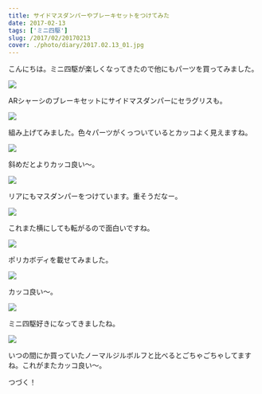 ```yaml
---
title: サイドマスダンパーやブレーキセットをつけてみた
date: 2017-02-13
tags: ['ミニ四駆']
slug: /2017/02/20170213
cover: ./photo/diary/2017.02.13_01.jpg
---
```


<p class="sentence">
こんにちは。ミニ四駆が楽しくなってきたので他にもパーツを買ってみました。
</p>
<div class="center"><img class="img-fluid" src="./photo/diary/2017.02.13_01.jpg"></div>
<p class="sentence spacing">ARシャーシのブレーキセットにサイドマスダンパーにセラグリスも。</p>
<div class="center"><img class="img-fluid" src="./photo/diary/2017.02.13_02.jpg"></div>
<p class="sentence spacing">組み上げてみました。色々パーツがくっついているとカッコよく見えますね。</p>
<div class="center"><img class="img-fluid" src="./photo/diary/2017.02.13_03.jpg"></div>
<p class="sentence spacing">斜めだとよりカッコ良い〜。</p>
<div class="center"><img class="img-fluid" src="./photo/diary/2017.02.13_04.jpg"></div>
<p class="sentence spacing">リアにもマスダンパーをつけています。重そうだなー。</p>
<div class="center"><img class="img-fluid" src="./photo/diary/2017.02.13_05.jpg"></div>
<p class="sentence spacing">これまた横にしても転がるので面白いですね。</p>
<div class="center"><img class="img-fluid" src="./photo/diary/2017.02.13_06.jpg"></div>
<p class="sentence spacing">ポリカボディを載せてみました。</p>
<div class="center"><img class="img-fluid" src="./photo/diary/2017.02.13_07.jpg"></div>
<p class="sentence spacing">カッコ良い〜。</p>
<div class="center"><img class="img-fluid" src="./photo/diary/2017.02.13_08.jpg"></div>
<p class="sentence spacing">ミニ四駆好きになってきましたね。</p>
<div class="center"><img class="img-fluid" src="./photo/diary/2017.02.13_09.jpg"></div>
<p class="sentence spacing">いつの間にか買っていたノーマルジルボルフと比べるとごちゃごちゃしてますね。これがまたカッコ良い〜。</p>
<p class="sentence spacing">つづく！</p>
